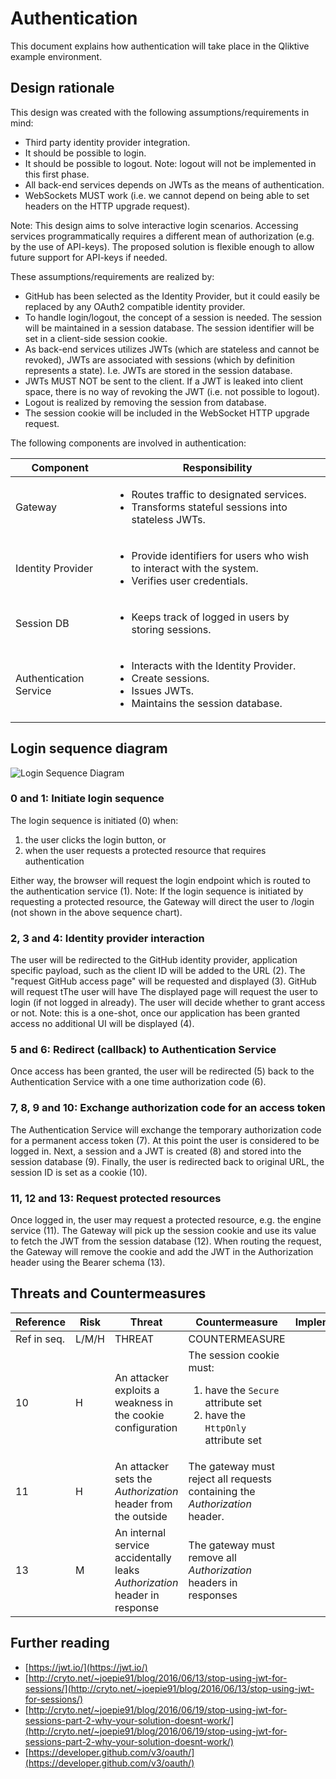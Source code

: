 # Authentication

This document explains how authentication will take place in the Qliktive example environment.

## Design rationale

This design was created with the following assumptions/requirements in mind:

* Third party identity provider integration.
* It should be possible to login.
* It should be possible to logout. Note: logout will not be implemented in this first phase.
* All back-end services depends on JWTs as the means of authentication.
* WebSockets MUST work (i.e. we cannot depend on being able to set headers on the HTTP upgrade request).

Note: This design aims to solve interactive login scenarios.
Accessing services programmatically requires a different mean of authorization (e.g. by the use of API-keys).
The proposed solution is flexible enough to allow future support for API-keys if needed.

These assumptions/requirements are realized by:

* GitHub has been selected as the Identity Provider, but it could easily be replaced by any OAuth2 compatible identity provider.
* To handle login/logout, the concept of a session is needed.
  The session will be maintained in a session database. The session identifier will be set in a client-side session cookie.
* As back-end services utilizes JWTs (which are stateless and cannot be revoked),
  JWTs are associated with sessions (which by definition represents a state).
  I.e. JWTs are stored in the session database.
* JWTs MUST NOT be sent to the client. If a JWT is leaked into client space,
  there is no way of revoking the JWT (i.e. not possible to logout).
* Logout is realized by removing the session from database.
* The session cookie will be included in the WebSocket HTTP upgrade request.

The following components are involved in authentication:

| Component | Responsibility |
|-----------|----------------|
| Gateway | <ul><li>Routes traffic to designated services.</li><li>Transforms stateful sessions into stateless JWTs.</li><ul> |
| Identity Provider | <ul><li>Provide identifiers for users who wish to interact with the system.</li><li>Verifies user credentials.</li></ul> |
| Session DB | <ul><li>Keeps track of logged in users by storing sessions.</li></ul> |
| Authentication Service | <ul><li>Interacts with the Identity Provider.</li><li>Create sessions.</li><li>Issues JWTs.</li><li>Maintains the session database.</li></ul> |

## Login sequence diagram

![Login Sequence Diagram](./login-sequence.png)

### 0 and 1: Initiate login sequence

The login sequence is initiated (0) when:

1. the user clicks the login button, or
1. when the user requests a protected resource that requires authentication

Either way, the browser will request the login endpoint which is routed to the authentication service (1).
Note: If the login sequence is initiated by requesting a protected resource,
the Gateway will direct the user to /login  (not shown in the above sequence chart).

### 2, 3 and 4: Identity provider interaction

The user will be redirected to the GitHub identity provider, application specific payload,
such as the client ID will be added to the URL (2).
The "request GitHub access page" will be requested and displayed (3).
GitHub will request tThe user will have The displayed page will request the user to login (if not logged in already).
The user will decide whether to grant access or not.
Note: this is a one-shot, once our application has been granted access no additional UI will be displayed (4).

### 5 and 6: Redirect (callback) to Authentication Service

Once access has been granted, the user will be redirected (5) back to the Authentication Service
with a one time authorization code (6).

### 7, 8, 9 and 10: Exchange authorization code for an access token

The Authentication Service will exchange the temporary authorization code for a permanent access token (7).
At this point the user is considered to be logged in.
Next, a session and a JWT is created (8) and stored into the session database (9).
Finally, the user is redirected back to original URL, the session ID is set as a cookie (10).

### 11, 12 and 13: Request protected resources

Once logged in, the user may request a protected resource, e.g. the engine service (11).
The Gateway will pick up the session cookie and use its value to fetch the JWT from the session database (12).
When routing the request, the Gateway will remove the cookie
and add the JWT in the Authorization header using the Bearer schema (13).

## Threats and Countermeasures

| Reference | Risk | Threat | Countermeasure | Implementation | Verification | Comment |
|-----------|------|--------|----------------|----------------|--------------|---------|
| Ref in seq. | L/M/H | THREAT | COUNTERMEASURE ||||
| 10 | H | An attacker exploits a weakness in the cookie configuration|The session cookie must:<ol><li>have the `Secure` attribute set</li><li>have the `HttpOnly` attribute set</li></ol> |
| 11 | H | An attacker sets the _Authorization_ header from the outside | The gateway must reject all requests containing the _Authorization_ header.||||
| 13 | M | An internal service accidentally leaks _Authorization_ header in response | The gateway must remove all _Authorization_ headers in responses||||

## Further reading

* [https://jwt.io/](https://jwt.io/)
* [http://cryto.net/~joepie91/blog/2016/06/13/stop-using-jwt-for-sessions/](http://cryto.net/~joepie91/blog/2016/06/13/stop-using-jwt-for-sessions/)
* [http://cryto.net/~joepie91/blog/2016/06/19/stop-using-jwt-for-sessions-part-2-why-your-solution-doesnt-work/](http://cryto.net/~joepie91/blog/2016/06/19/stop-using-jwt-for-sessions-part-2-why-your-solution-doesnt-work/)
* [https://developer.github.com/v3/oauth/](https://developer.github.com/v3/oauth/)
